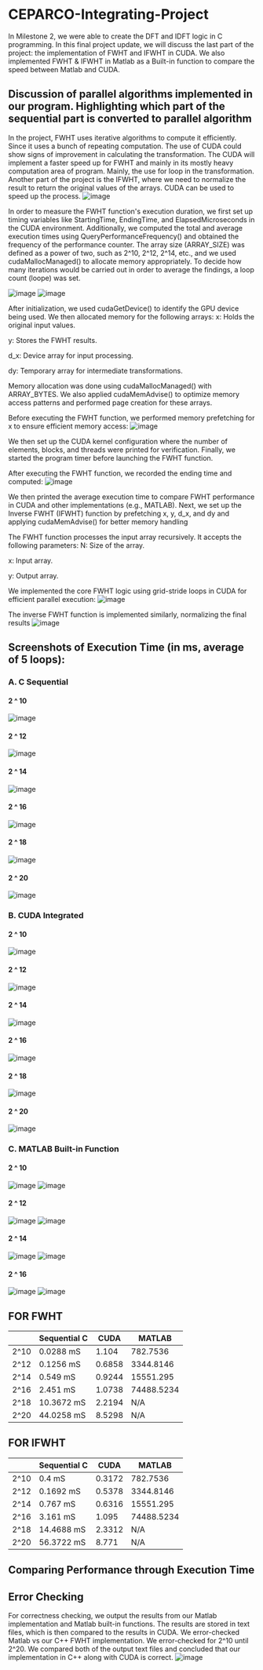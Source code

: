 # CEPARCO-Integrating-Project
In Milestone 2, we were able to create the DFT and IDFT logic in C programming. In this
final project update, we will discuss the last part of the project: the implementation of FWHT and
IFWHT in CUDA. We also implemented FWHT & IFWHT in Matlab as a Built-in function to compare the speed between
Matlab and CUDA.

## Discussion of parallel algorithms implemented in our program. Highlighting which part of the sequential part is converted to parallel algorithm
In the project, FWHT uses iterative algorithms to compute it efficiently. Since it uses a bunch of repeating computation. The use of CUDA could show signs of improvement in calculating the transformation. The CUDA will implement a faster speed up for FWHT and mainly in its mostly heavy computation area of program. Mainly, the use for loop in the transformation. Another part of the project is the IFWHT, where we need to normalize the result to return the original values of the arrays. CUDA can be used to speed up the process.
![image](https://github.com/user-attachments/assets/95d74559-ccbb-43e1-8e0d-6f2544a44ac5)

In order to measure the FWHT function's execution duration, we first set up timing variables like StartingTime, EndingTime, and ElapsedMicroseconds in the CUDA environment.  Additionally, we computed the total and average execution times using QueryPerformanceFrequency() and obtained the frequency of the performance counter.  The array size (ARRAY_SIZE) was defined as a power of two, such as 2^10, 2^12, 2^14, etc., and we used cudaMallocManaged() to allocate memory appropriately.  To decide how many iterations would be carried out in order to average the findings, a loop count (loope) was set.

![image](https://github.com/user-attachments/assets/6049963f-402a-40fa-8e2e-073998035d0d)
![image](https://github.com/user-attachments/assets/52a5d0ff-7a37-4ce6-996d-7fa88e1df9b6)

After initialization, we used cudaGetDevice() to identify the GPU device being used. We then allocated memory for the following arrays:
  x: Holds the original input values.
  
  y: Stores the FWHT results.
  
  d_x: Device array for input processing.
  
  dy: Temporary array for intermediate transformations.
  
Memory allocation was done using cudaMallocManaged() with ARRAY_BYTES. We also applied cudaMemAdvise() to optimize memory access patterns and performed page creation for these arrays.

Before executing the FWHT function, we performed memory prefetching for x to ensure efficient memory access:
![image](https://github.com/user-attachments/assets/1844fd10-43e1-4f78-8e39-aa720be33a5a)

We then set up the CUDA kernel configuration where the number of elements, blocks, and threads were printed for verification. Finally, we started the program timer before launching the FWHT function.

After executing the FWHT function, we recorded the ending time and computed:
![image](https://github.com/user-attachments/assets/31c11b6f-6c3d-4701-8a31-072cd21e3bfa)

We then printed the average execution time to compare FWHT performance in CUDA and other implementations (e.g., MATLAB).
Next, we set up the Inverse FWHT (IFWHT) function by prefetching x, y, d_x, and dy and applying cudaMemAdvise() for better memory handling

The FWHT function processes the input array recursively. It accepts the following parameters:
  N: Size of the array.
  
  x: Input array.
  
  y: Output array.
  
We implemented the core FWHT logic using grid-stride loops in CUDA for efficient parallel execution:
![image](https://github.com/user-attachments/assets/390affb7-4d65-4b5c-b1e8-5c9ffb698564)

The inverse FWHT function is implemented similarly, normalizing the final results
![image](https://github.com/user-attachments/assets/9bde867b-abf4-4ca0-b43a-00f3864e33ba)

## Screenshots of Execution Time (in ms, average of 5 loops):
### A. C Sequential 
#### 2 ^ 10
![image](https://github.com/user-attachments/assets/26b56a97-e6ee-4147-9a7b-167e4609ad1e)
#### 2 ^ 12
![image](https://github.com/user-attachments/assets/1843d694-670f-489f-9878-dfb37237f4a4)
#### 2 ^ 14
![image](https://github.com/user-attachments/assets/a35840cf-1ecf-405f-8c52-1fa239260144)
#### 2 ^ 16
![image](https://github.com/user-attachments/assets/239caffe-62e2-47e7-a949-c5007fadd849)
#### 2 ^ 18 
![image](https://github.com/user-attachments/assets/e68445ca-ee92-4e98-9323-268ba78f81ff)
#### 2 ^ 20
![image](https://github.com/user-attachments/assets/9403c3cb-85a1-4572-bde2-67338e65ec4e)

### B. CUDA Integrated 
#### 2 ^ 10
![image](https://github.com/user-attachments/assets/289b013b-316c-4d54-a896-a0d220bf32d1)
#### 2 ^ 12
![image](https://github.com/user-attachments/assets/c58892ec-d804-41c3-ab0c-b83ad15cee5b)
#### 2 ^ 14
![image](https://github.com/user-attachments/assets/88c8dce6-0b9c-4e32-875f-5752b165e299)
#### 2 ^ 16
![image](https://github.com/user-attachments/assets/43cf0d9a-3487-4a22-9595-d8a3f94f9ba9)
#### 2 ^ 18
![image](https://github.com/user-attachments/assets/4b0636f0-84ad-4df4-ba33-73a180b25dae)
#### 2 ^ 20
![image](https://github.com/user-attachments/assets/4d288a39-abec-492c-9635-01a27d6462d1)

### C. MATLAB Built-in Function
#### 2 ^ 10
![image](https://github.com/user-attachments/assets/fb33f3a9-e3a1-4683-a643-83c1085af1fb)
![image](https://github.com/user-attachments/assets/e394ddb2-79a6-4a60-8fe6-73d1a742783a)
#### 2 ^ 12
![image](https://github.com/user-attachments/assets/e704661c-bfa4-4bab-ac0f-a7f9284ac22d)
![image](https://github.com/user-attachments/assets/ba45a3c0-a588-46f9-b03f-154149639332)
#### 2 ^ 14
![image](https://github.com/user-attachments/assets/7569b2e0-15f7-487a-8776-1443e4ffc4e1)
![image](https://github.com/user-attachments/assets/99673904-2450-4d19-8b34-63b430feadb2)
#### 2 ^ 16
![image](https://github.com/user-attachments/assets/153a2f2c-6de9-416f-a51b-923aa58116aa)
![image](https://github.com/user-attachments/assets/31e1f168-027e-4076-b4ba-66e744e5686a)

## FOR FWHT
|  | **Sequential C** | **CUDA** | **MATLAB** |
| ------------- | ------------- | ------------- | ------------- |
| 2^10 | 0.0288 mS | 1.104  | 782.7536 | 
| 2^12 | 0.1256 mS | 0.6858  | 3344.8146 | 
| 2^14 | 0.549 mS | 0.9244  | 15551.295 | 
| 2^16 | 2.451 mS | 1.0738  | 74488.5234 | 
| 2^18 | 10.3672 mS | 2.2194| N/A | 
| 2^20 | 44.0258 mS | 8.5298  | N/A | 

## FOR IFWHT
|  | **Sequential C** | **CUDA** | **MATLAB** |
| ------------- | ------------- | ------------- | ------------- |
| 2^10 | 0.4 mS | 0.3172  | 782.7536 | 
| 2^12 | 0.1692 mS | 0.5378  | 3344.8146 | 
| 2^14 | 0.767 mS | 0.6316  | 15551.295 | 
| 2^16 | 3.161 mS | 1.095  | 74488.5234 | 
| 2^18 | 14.4688 mS | 2.3312  | N/A | 
| 2^20 | 56.3722 mS | 8.771  | N/A | 

## Comparing Performance through Execution Time

## Error Checking 
For correctness checking, we output the results from our Matlab implementation and
Matlab built-in functions. The results are stored in text files, which is then compared to the
results in CUDA. We error-checked Matlab vs our C++ FWHT implementation. We error-checked for 
2^10 until 2^20. We compared both of the output text files and concluded that our implementation 
in C++ along with CUDA is correct. 
![image](https://github.com/user-attachments/assets/c5361795-32c2-448f-b6c5-ad0694cf6d3e)

